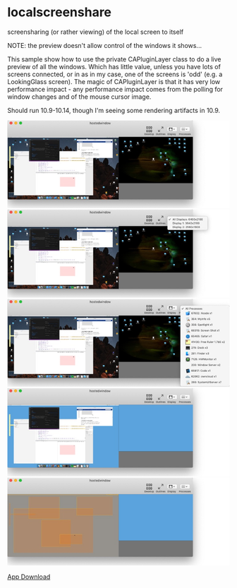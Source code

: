 # localscreenshare
screensharing (or rather viewing) of the local screen to itself

NOTE: the preview doesn't allow control of the windows it shows...


This sample show how to use the private CAPluginLayer class to do a live preview of all the windows.  Which has little value, unless you have lots of screens connected, or in as in my case, one of the screens is 'odd' (e.g. a LookingGlass screen).
The magic of CAPluginLayer is that it has very low performance impact - any performance impact comes from the polling for window changes and of the mouse cursor image.

Should run 10.9-10.14, though I'm seeing some rendering artifacts in 10.9.

![Normal Window View](normal.jpeg)
![The Display dropdown](displays.jpeg)
![The Processes dropdown](processes.jpeg)
![Desktop toggle](desktop.jpeg)
![Outlines toggle](outlines.jpeg)


[App Download](downloads/hostedwindow.app.zip)
